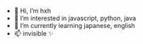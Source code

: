 - 👋 Hi, I’m hxh
- 👀 I’m interested in javascript, python, java
- 🌱 I’m currently learning japanese, english
- 📫 invisible ✨

<!---
hxh-persistence/hxh-persistence is a ✨ special ✨ repository because its `README.md` (this file) appears on your GitHub profile.
You can click the Preview link to take a look at your changes.
--->
